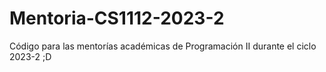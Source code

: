 # Mentoria-CS1112-2023-2

Código para las mentorías académicas de Programación II durante el ciclo 2023-2 ;D
